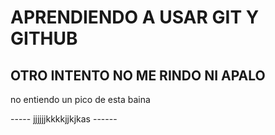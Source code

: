<h1>APRENDIENDO A USAR GIT Y GITHUB</h1>

<h2>OTRO INTENTO NO ME RINDO NI APALO</h2>

<p> no entiendo un pico de esta baina</p>

----- jjjjjjkkkkjjkjkas ------

